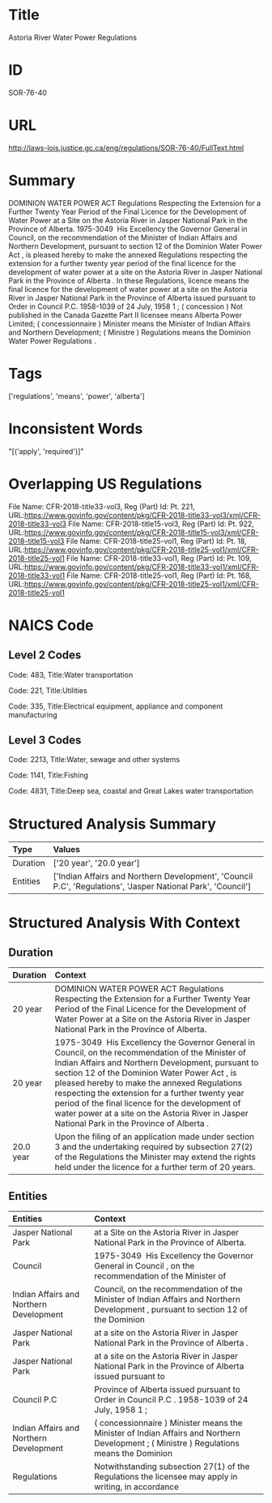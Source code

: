 # Title
Astoria River Water Power Regulations


# ID
SOR-76-40

# URL
http://laws-lois.justice.gc.ca/eng/regulations/SOR-76-40/FullText.html


# Summary
DOMINION WATER POWER ACT Regulations Respecting the Extension for a Further Twenty Year Period of the Final Licence for the Development of Water Power at a Site on the Astoria River in Jasper National Park in the Province of Alberta.
1975-3049  His Excellency the Governor General in Council, on the recommendation of the Minister of Indian Affairs and Northern Development, pursuant to section 12 of the  Dominion Water Power Act , is pleased hereby to make the annexed  Regulations respecting the extension for a further twenty year period of the final licence for the development of water power at a site on the Astoria River in Jasper National Park in the Province of Alberta .
In these Regulations, licence  means the final licence for the development of water power at a site on the Astoria River in Jasper National Park in the Province of Alberta issued pursuant to Order in Council P.C. 1958-1039 of 24 July, 1958 1 ; ( concession ) Not published in the  Canada Gazette  Part II licensee  means Alberta Power Limited; ( concessionnaire ) Minister  means the Minister of Indian Affairs and Northern Development; ( Ministre ) Regulations  means the  Dominion Water Power Regulations .


# Tags
['regulations', 'means', 'power', 'alberta']


# Inconsistent Words
"[('apply', 'required')]"


# Overlapping US Regulations
File Name: CFR-2018-title33-vol3, Reg (Part) Id: Pt. 221, URL:https://www.govinfo.gov/content/pkg/CFR-2018-title33-vol3/xml/CFR-2018-title33-vol3
File Name: CFR-2018-title15-vol3, Reg (Part) Id: Pt. 922, URL:https://www.govinfo.gov/content/pkg/CFR-2018-title15-vol3/xml/CFR-2018-title15-vol3
File Name: CFR-2018-title25-vol1, Reg (Part) Id: Pt. 18, URL:https://www.govinfo.gov/content/pkg/CFR-2018-title25-vol1/xml/CFR-2018-title25-vol1
File Name: CFR-2018-title33-vol1, Reg (Part) Id: Pt. 109, URL:https://www.govinfo.gov/content/pkg/CFR-2018-title33-vol1/xml/CFR-2018-title33-vol1
File Name: CFR-2018-title25-vol1, Reg (Part) Id: Pt. 168, URL:https://www.govinfo.gov/content/pkg/CFR-2018-title25-vol1/xml/CFR-2018-title25-vol1



# NAICS Code
## Level 2 Codes
Code: 483, Title:Water transportation

Code: 221, Title:Utilities

Code: 335, Title:Electrical equipment, appliance and component manufacturing




## Level 3 Codes
Code: 2213, Title:Water, sewage and other systems

Code: 1141, Title:Fishing

Code: 4831, Title:Deep sea, coastal and Great Lakes water transportation







# Structured Analysis Summary
| Type     | Values                                                                                                       |
|:---------|:-------------------------------------------------------------------------------------------------------------|
| Duration | ['20 year', '20.0 year']                                                                                     |
| Entities | ['Indian Affairs and Northern Development', 'Council P.C', 'Regulations', 'Jasper National Park', 'Council'] |


# Structured Analysis With Context
 


## Duration
| Duration   | Context                                                                                                                                                                                                                                                                                                                                                                                                                                                         |
|:-----------|:----------------------------------------------------------------------------------------------------------------------------------------------------------------------------------------------------------------------------------------------------------------------------------------------------------------------------------------------------------------------------------------------------------------------------------------------------------------|
| 20 year    | DOMINION WATER POWER ACT Regulations Respecting the Extension for a Further Twenty Year Period of the Final Licence for the Development of Water Power at a Site on the Astoria River in Jasper National Park in the Province of Alberta.                                                                                                                                                                                                                       |
| 20 year    | 1975-3049  His Excellency the Governor General in Council, on the recommendation of the Minister of Indian Affairs and Northern Development, pursuant to section 12 of the  Dominion Water Power Act , is pleased hereby to make the annexed  Regulations respecting the extension for a further twenty year period of the final licence for the development of water power at a site on the Astoria River in Jasper National Park in the Province of Alberta . |
| 20.0 year  | Upon the filing of an application made under section 3 and the undertaking required by subsection 27(2) of the Regulations the Minister may extend the rights held under the licence for a further term of 20 years.                                                                                                                                                                                                                                            |


## Entities
| Entities                                | Context                                                                                                                                  |
|:----------------------------------------|:-----------------------------------------------------------------------------------------------------------------------------------------|
| Jasper National Park                    | at a Site on the Astoria River in Jasper National Park  in the Province of Alberta.                                                      |
| Council                                 | 1975-3049  His Excellency the Governor General in  Council , on the recommendation of the Minister of                                    |
| Indian Affairs and Northern Development | Council, on the recommendation of the Minister of Indian Affairs and Northern Development , pursuant to section 12 of the Dominion       |
| Jasper National Park                    | at a site on the Astoria River in Jasper National Park  in the Province of Alberta .                                                     |
| Jasper National Park                    | at a site on the Astoria River in Jasper National Park in the Province of Alberta issued pursuant to                                     |
| Council P.C                             | Province of Alberta issued pursuant to Order in Council P.C . 1958-1039 of 24 July, 1958 1 ;                                             |
| Indian Affairs and Northern Development | ( concessionnaire ) Minister means the Minister of Indian Affairs and Northern Development ; ( Ministre ) Regulations means the Dominion |
| Regulations                             | Notwithstanding subsection 27(1) of the  Regulations the licensee may apply in writing, in accordance                                    |


